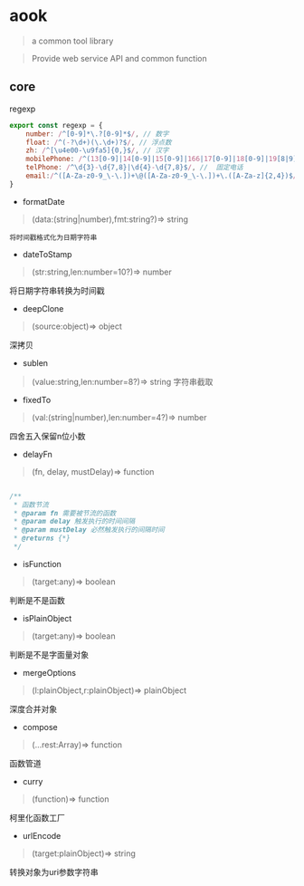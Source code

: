 # aook
> a common tool library

> Provide web service API and common function

## core
regexp
```javascript
export const regexp = {
    number: /^[0-9]*\.?[0-9]*$/, // 数字
    float: /^(-?\d+)(\.\d+)?$/, // 浮点数
    zh: /^[\u4e00-\u9fa5]{0,}$/, // 汉字
    mobilePhone: /^(13[0-9]|14[0-9]|15[0-9]|166|17[0-9]|18[0-9]|19[8|9])\d{8}$/, // 手机号
    telPhone: /^\d{3}-\d{7,8}|\d{4}-\d{7,8}$/, //  固定电话
    email:/^([A-Za-z0-9_\-\.])+\@([A-Za-z0-9_\-\.])+\.([A-Za-z]{2,4})$/ // 邮箱
}
```

* formatDate
> (data:(string|number),fmt:string?)=> string

`将时间戳格式化为日期字符串`

* dateToStamp
> (str:string,len:number=10?)=> number

将日期字符串转换为时间戳

* deepClone
> (source:object)=> object

深拷贝


* sublen
> (value:string,len:number=8?)=> string
字符串截取

* fixedTo
> (val:(string|number),len:number=4?)=> number

四舍五入保留n位小数

* delayFn
> (fn, delay, mustDelay)=> function
```javascript

/**
 * 函数节流
 * @param fn 需要被节流的函数
 * @param delay 触发执行的时间间隔
 * @param mustDelay 必然触发执行的间隔时间
 * @returns {*}
 */
```

* isFunction
> (target:any)=> boolean

判断是不是函数

* isPlainObject
> (target:any)=> boolean

判断是不是字面量对象

* mergeOptions
> (l:plainObject,r:plainObject)=> plainObject

深度合并对象

* compose
> (...rest:Array<function>)=> function

函数管道

* curry
> (function)=> function

柯里化函数工厂

* urlEncode
> (target:plainObject)=> string

转换对象为uri参数字符串











